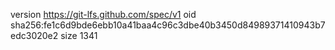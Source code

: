 version https://git-lfs.github.com/spec/v1
oid sha256:fe1c6d9bde6ebb10a41baa4c96c3dbe40b3450d84989371410943b7edc3020e2
size 1341
